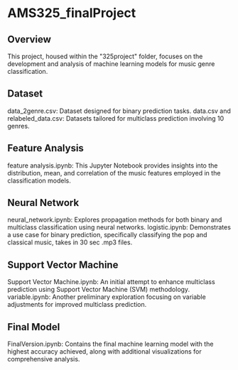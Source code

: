 # AMS325_finalProject
## Overview
This project, housed within the "325project" folder, focuses on the development and analysis of machine learning models for music genre classification.

## Dataset
data_2genre.csv: Dataset designed for binary prediction tasks.
data.csv and relabeled_data.csv: Datasets tailored for multiclass prediction involving 10 genres.

## Feature Analysis
feature analysis.ipynb: This Jupyter Notebook provides insights into the distribution, mean, and correlation of the music features employed in the classification models.

## Neural Network
neural_network.ipynb: Explores propagation methods for both binary and multiclass classification using neural networks.
logistic.ipynb: Demonstrates a use case for binary prediction, specifically classifying the pop and classical music, takes in 30 sec .mp3 files.

## Support Vector Machine
Support Vector Machine.ipynb: An initial attempt to enhance multiclass prediction using Support Vector Machine (SVM) methodology.
variable.ipynb: Another preliminary exploration focusing on variable adjustments for improved multiclass prediction.
## Final Model
FinalVersion.ipynb: Contains the final machine learning model with the highest accuracy achieved, along with additional visualizations for comprehensive analysis.
